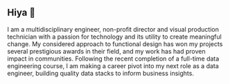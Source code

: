 ## Hiya 👋

I am a multidisciplinary engineer, non-profit director and visual production technician with a passion for technology and its utility to create meaningful change. My considered approach to functional design has won my projects several prestigious awards in their field, and my work has had proven impact in communities. Following the recent completion of a full-time data engineering course, I am making a career pivot into my next role as a data engineer, building quality data stacks to inform business insights.


<!--
**josephxtian/josephxtian** is a ✨ _special_ ✨ repository because its `README.md` (this file) appears on your GitHub profile.

Here are some ideas to get you started:

- 🔭 I’m currently working on ...
- 🌱 I’m currently learning ...
- 👯 I’m looking to collaborate on ...
- 🤔 I’m looking for help with ...
- 💬 Ask me about ...
- 📫 How to reach me: ...
- 😄 Pronouns: ...
- ⚡ Fun fact: ...
-->
